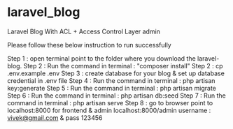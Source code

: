 # laravel_blog
Laravel Blog With ACL + Access Control Layer admin

Please follow these below instruction to run successfully

Step 1 : open terminal point to the folder where you download the laravel-blog.
Step 2 : Run the command in terminal : "composer install"
Step 2 : cp .env.example .env
Step 3 : create database for your blog & set up database credential in .env file
Step 4 : Run the command in terminal : php artisan key:generate
Step 5 : Run the command in terminal : php artisan migrate
Step 6 : Run the command in terminal : php artisan db:seed
Step 7 : Run the command in terminal : php artisan serve
Step 8 : go to browser point to localhost:8000 for frontend & admin localhost:8000/admin username : vivek@gmail.com & pass 123456
